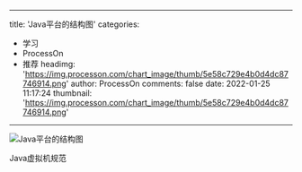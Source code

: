 
---
title: 'Java平台的结构图'
categories: 
 - 学习
 - ProcessOn
 - 推荐
headimg: 'https://img.processon.com/chart_image/thumb/5e58c729e4b0d4dc87746914.png'
author: ProcessOn
comments: false
date: 2022-01-25 11:17:24
thumbnail: 'https://img.processon.com/chart_image/thumb/5e58c729e4b0d4dc87746914.png'
---

<div>   
<img class="thumb" alt="Java平台的结构图" src="https://img.processon.com/chart_image/thumb/5e58c729e4b0d4dc87746914.png" referrerpolicy="no-referrer">
<p>Java虚拟机规范</p>  
</div>
            